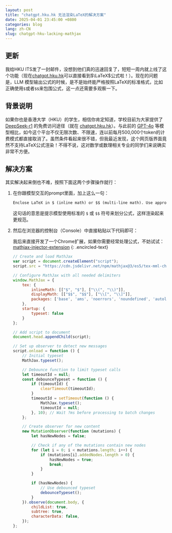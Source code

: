 ```yaml
---
layout: post
title: "chatgpt.hku.hk 无法渲染LaTeX的解决方案"
date: 2025-04-01 23:45:00 +0800
categories: blog
lang: zh-CN
slug: chatgpt-hku-lacking-mathjax
---
```


## 更新

我给HKU ITS发了一封邮件，没想到他们真的迅速回复了，短短一周内就上线了这个功能（现在[chatgpt.hku.hk](https://chatgpt.hku.hk)可以直接看到$\LaTeX$公式啦！）。现在的问题是，LLM 模型输出公式的时候，是不是始终能严格按照LaTeX的标准格式，比如正确使用`$`或者`$$`来包围公式，这一点还需要多观察一下。

## 背景说明

如果你也是香港大学（HKU）的学生，相信你肯定知道，学校目前为大家提供了[DeepSeek-r1](https://deepseek.com/) 的免费访问途径（就在 [chatgpt.hku.hk](https://chatgpt.hku.hk)）。与此前的 [GPT-4o](https://openai.com/index/gpt-4o-system-card/) 等模型相比，如今这个平台不仅无限次数、不限速，连以前每月500,000个token的计费模式都直接取消了。虽然条件看起来很不错，但我最近发现，这个网页版界面竟然不支持LaTeX公式渲染！不得不说，这对数学或数理相关专业的同学们来说确实非常不方便。

## 解决方案

其实解决起来倒也不难，按照下面这两个步骤操作就行：

1. 在你跟模型交互的prompt里面，加上这么一句：

    ```txt
    Enclose LaTeX in $ (inline math) or $$ (multi-line math). Use appropriate delimiters for your equations.
    ```

    这句话的意思是提示模型使用标准的 `$` 或 `$$` 符号来划分公式，这样渲染起来更规范。

2. 然后在浏览器的控制台（Console）中直接粘贴以下代码即可：

    我后来直接开发了一个Chrome扩展，如果你需要经常处理公式，不妨试试：[mathjax-injector-extension](https://github.com/eric15342335/mathjax-injector-extension)
    {: .encircled-text}

    ```javascript
    // Create and load MathJax
    var script = document.createElement("script");
    script.src = "https://cdn.jsdelivr.net/npm/mathjax@3/es5/tex-mml-chtml.js";

    // Configure MathJax with all needed delimiters
    window.MathJax = {
        tex: {
            inlineMath: [["$", "$"], ["\\(", "\\)"]],
            displayMath: [["$$", "$$"], ["\\[", "\\]"]],
            packages: ['base', 'ams', 'noerrors', 'noundefined', 'autoload', 'require']
        },
        startup: {
            typeset: false
        }
    };

    // Add script to document
    document.head.appendChild(script);

    // Set up observer to detect new messages
    script.onload = function () {
        // Initial typeset
        MathJax.typeset();

        // Debounce function to limit typeset calls
        let timeoutId = null;
        const debounceTypeset = function () {
            if (timeoutId) {
                clearTimeout(timeoutId);
            }
            timeoutId = setTimeout(function () {
                MathJax.typeset();
                timeoutId = null;
            }, 10); // Wait ?ms before processing to batch changes
        };

        // Create observer for new content
        new MutationObserver(function (mutations) {
            let hasNewNodes = false;

            // Check if any of the mutations contain new nodes
            for (let i = 0; i < mutations.length; i++) {
                if (mutations[i].addedNodes.length > 0) {
                    hasNewNodes = true;
                    break;
                }
            }

            if (hasNewNodes) {
                // Use debounced typeset
                debounceTypeset();
            }
        }).observe(document.body, {
            childList: true,
            subtree: true,
            characterData: false,
        });
    };
    ```
